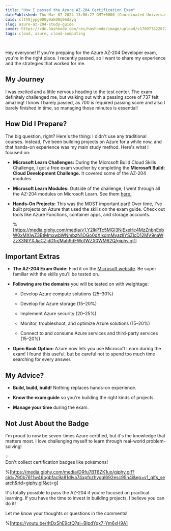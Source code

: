 ```yaml
---
title: "How I passed the Azure AZ-204 Certification Exam"
datePublished: Thu Mar 07 2024 13:00:27 GMT+0000 (Coordinated Universal Time)
cuid: clth8jypg000y0ak08q06dzyq
slug: azure-az-204-study-guide
cover: https://cdn.hashnode.com/res/hashnode/image/upload/v1709778228725/0a645f30-1c11-48aa-a408-edbc129d04eb.png
tags: cloud, azure, cloud-computing

---
```


Hey everyone! If you're prepping for the Azure AZ-204 Developer exam, you're in the right place. I recently passed, so I want to share my experience and the strategies that worked for me.

## **My Journey**

I was excited and a little nervous heading to the test center. The exam definitely challenged me, but walking out with a passing score of 737 felt amazing! I know I barely passed, as 700 is required passing score and also I barely finished in time, so managing those minutes is essential!

## **How Did I Prepare?**

The big question, right? Here's the thing: I didn't use any traditional courses. Instead, I've been building projects on Azure for a while now, and that hands-on experience was my main study method. Here's what I focused on:

* **Microsoft Learn Challenges:** During the Microsoft Build Cloud Skills Challenge, I got a free exam voucher by completing the **Microsoft Build: Cloud Development Challenge.** It covered some of the AZ-204 modules.
    
* **Microsoft Learn Modules:** Outside of the challenge, I went through all the AZ-204 modules on Microsoft Learn. See them [here.](https://learn.microsoft.com/en-us/credentials/certifications/exams/az-204/)
    
* **Hands-On Projects:** This was the MOST important part! Over time, I've built projects on Azure that used the skills on the exam guide. Check out tools like Azure Functions, container apps, and storage accounts.
    
    %[https://media.giphy.com/media/v1.Y2lkPTc5MGI3NjExeHc4MzZnbnExbW0xMXlwZ3BtMmxwbWNmbzN1OGo0dXlxdmMyazllYSZlcD12MV9naWZzX3NlYXJjaCZjdD1n/Mah9dFWo1WZX0WM62Q/giphy.gif] 
    

## **Important Extras**

* **The AZ-204 Exam Guide:** Find it on the [Microsoft website](https://learn.microsoft.com/en-us/credentials/certifications/resources/study-guides/az-204). Be super familiar with the skills you'll be tested on.
    
* **Following are the domains** you will be tested on with weightage:
    
    * Develop Azure compute solutions (25–30%)
        
    * Develop for Azure storage (15–20%)
        
    * Implement Azure security (20–25%)
        
    * Monitor, troubleshoot, and optimize Azure solutions (15–20%)
        
    * Connect to and consume Azure services and third-party services (15–20%)
        
* **Open Book Option:** Azure now lets you use Microsoft Learn during the exam! I found this useful, but be careful not to spend too much time searching for every answer.
    

## **My Advice?**

* **Build, build, build!** Nothing replaces hands-on experience.
    
* **Know the exam guide** so you're building the right kinds of projects.
    
* **Manage your time** during the exam.
    

## **Not Just About the Badge**

I'm proud to now be seven-times Azure certified, but it's the knowledge that matters most. I love challenging myself to learn through real-world problem-solving!

<div data-node-type="callout">
<div data-node-type="callout-emoji">💡</div>
<div data-node-type="callout-text">Don't collect certification badges like pokémons!</div>
</div>

%[https://media.giphy.com/media/DRfu7BT8ZK1uo/giphy.gif?cid=790b7611w46ogbfac9a81dlva74xpfozhvgql692esc95n4i&ep=v1_gifs_search&rid=giphy.gif&ct=g] 

It's totally possible to pass the AZ-204 if you're focused on practical learning. If you have the time to invest in building projects, I believe you can do it!

Let me know your thoughts or questions in the comments!

%[https://youtu.be/4tDxShE9ctQ?si=BIpdYqx7-Ym6xH9A]